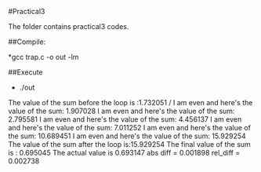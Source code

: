 #Practical3

The folder contains practical3 codes.

##Compile:

*gcc trap.c -o out -lm 

##Execute 

* ./out

The value of the sum before the loop is :1.732051   /
I am even and here's the value of the sum: 1.907028
I am even and here's the value of the sum: 2.795581
I am even and here's the value of the sum: 4.456137
I am even and here's the value of the sum: 7.011252
I am even and here's the value of the sum: 10.689451
I am even and here's the value of the sum: 15.929254
The value of the sum after the loop is:15.929254
The final value of the sum is : 0.695045
The actual value is 0.693147
abs diff = 0.001898
rel_diff = 0.002738

